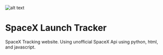 ![alt text](https://images.unsplash.com/photo-1541185933-ef5d8ed016c2?ixid=MXwxMjA3fDB8MHxzZWFyY2h8MjF8fHNwYWNleHxlbnwwfHwwfA%3D%3D&ixlib=rb-1.2.1&w=1000&q=80)
# SpaceX Launch Tracker
SpaceX Tracking website. Using unofficial SpaceX Api using python, html, and javascript. 

